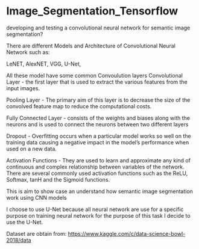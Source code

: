 # Image_Segmentation_Tensorflow
developing and testing a convolutional neural network for semantic image segmentation?

There are different Models and Architecture of Convolutional Neural Network such as:

LeNET, AlexNET, VGG, U-Net, 

All these model have some common Convoulution layers
Convolutional Layer - the first layer that is used to extract the various features from the input images.

Pooling Layer - The primary aim of this layer is to decrease the size of the convolved feature map to 
reduce the computational costs.

Fully Connected Layer - consists of the weights and biases along with the neurons and is used to connect 
the neurons between two different layers

Dropout - Overfitting occurs when a particular model works so well on the training data causing a negative 
impact in the model’s performance when used on a new data.

Activation Functions - They are used to learn and approximate any kind of continuous and complex 
relationship between variables of the network. There are several commonly used activation functions 
such as the ReLU, Softmax, tanH and the Sigmoid functions.

This is aim to show case an understand how semantic image segmentation work using CNN models 

I choose to use U-Net because all neural network are use for a specific purpose on training neural network
for the purpose of this task I decide to use the U-Net.

Dataset are obtain from: https://www.kaggle.com/c/data-science-bowl-2018/data 

